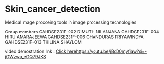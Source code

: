 # Skin_cancer_detection
Medical image procceing tools in image processing technologies

Group members
GAHDSE231F-002 DIMUTH NILANJANA
GAHDSE231F-004 HIRU AMARAJEEWA
GAHDSE231F-006 CHANDURAS PRIYAWINDYA
GAHDSE231F-013 THILINA SHAYLOM

video demostration link : [Click here](https://youtu.be/jBd00myfiaw?si=-jGWzwa_eGQ79JKS)https://youtu.be/jBd00myfiaw?si=-jGWzwa_eGQ79JKS

